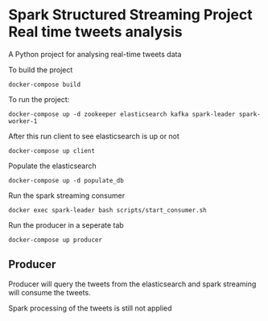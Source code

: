 # Spark Structured Streaming Project Real time tweets analysis

A Python project for analysing real-time tweets data

To build the project

`docker-compose build`

To run the project:

`docker-compose up -d zookeeper elasticsearch kafka spark-leader spark-worker-1`

After this run client to see elasticsearch is up or not

`docker-compose up client`

Populate the elasticsearch

`docker-compose up -d populate_db`

Run the spark streaming consumer

`docker exec spark-leader bash scripts/start_consumer.sh`

Run the producer in a seperate tab

`docker-compose up producer`
## Producer

Producer will query the tweets from the elasticsearch and spark streaming will consume the tweets.

Spark processing of the tweets is still not applied


